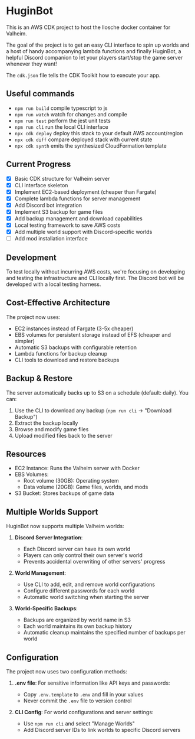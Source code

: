 # HuginBot

This is an AWS CDK project to host the llosche docker container for Valheim.

The goal of the project is to get an easy CLI interface to spin up worlds and a host of handy accompanying lambda functions and finally HuginBot, a helpful Discord companion to let your players start/stop the game server whenever they want!

The `cdk.json` file tells the CDK Toolkit how to execute your app.

## Useful commands

* `npm run build`   compile typescript to js
* `npm run watch`   watch for changes and compile
* `npm run test`    perform the jest unit tests
* `npm run cli`     run the local CLI interface
* `npx cdk deploy`  deploy this stack to your default AWS account/region
* `npx cdk diff`    compare deployed stack with current state
* `npx cdk synth`   emits the synthesized CloudFormation template

## Current Progress

- [x] Basic CDK structure for Valheim server
- [x] CLI interface skeleton
- [x] Implement EC2-based deployment (cheaper than Fargate)
- [x] Complete lambda functions for server management
- [x] Add Discord bot integration
- [x] Implement S3 backup for game files
- [x] Add backup management and download capabilities
- [x] Local testing framework to save AWS costs
- [x] Add multiple world support with Discord-specific worlds
- [ ] Add mod installation interface

## Development

To test locally without incurring AWS costs, we're focusing on developing and testing the infrastructure and CLI locally first. The Discord bot will be developed with a local testing harness.

## Cost-Effective Architecture

The project now uses:
- EC2 instances instead of Fargate (3-5x cheaper)
- EBS volumes for persistent storage instead of EFS (cheaper and simpler)
- Automatic S3 backups with configurable retention
- Lambda functions for backup cleanup
- CLI tools to download and restore backups

## Backup & Restore

The server automatically backs up to S3 on a schedule (default: daily). You can:
1. Use the CLI to download any backup (`npm run cli` → "Download Backup")
2. Extract the backup locally
3. Browse and modify game files
4. Upload modified files back to the server

## Resources

- EC2 Instance: Runs the Valheim server with Docker
- EBS Volumes:
  - Root volume (30GB): Operating system
  - Data volume (20GB): Game files, worlds, and mods
- S3 Bucket: Stores backups of game data

## Multiple Worlds Support

HuginBot now supports multiple Valheim worlds:

1. **Discord Server Integration**:
   - Each Discord server can have its own world
   - Players can only control their own server's world
   - Prevents accidental overwriting of other servers' progress

2. **World Management**:
   - Use CLI to add, edit, and remove world configurations
   - Configure different passwords for each world
   - Automatic world switching when starting the server

3. **World-Specific Backups**:
   - Backups are organized by world name in S3
   - Each world maintains its own backup history
   - Automatic cleanup maintains the specified number of backups per world

## Configuration

The project now uses two configuration methods:

1. **.env file**: For sensitive information like API keys and passwords:
   - Copy `.env.template` to `.env` and fill in your values
   - Never commit the `.env` file to version control

2. **CLI Config**: For world configurations and server settings:
   - Use `npm run cli` and select "Manage Worlds" 
   - Add Discord server IDs to link worlds to specific Discord servers
